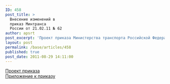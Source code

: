 ```yaml
---
ID: 458
post_title: >
  Внесение изменений в
  приказ Минтранса
  России от 21.02.11 № 62
author: apsrt
post_excerpt: 'Проект приказа Министерства транспорта Российской Федерации «О внесении изменений в приказ Министерства транспорта Российской Федерации  от 21 февраля 2011 г. № 62 «О порядке установления количества категорий и критериев категорирования объектов транспортной инфраструктуры и транспортных средств компетентными органами в области обеспечения транспортной безопасности».'
layout: post
permalink: /base/articles/458
published: true
post_date: 2011-08-29 14:11:00
---
```

<a href="http://www.apsrt.ru/docs/proekt25.doc">Проект приказа</a><br />
<a href="http://www.apsrt.ru/docs/pril25.doc">Приложение к приказу</a>